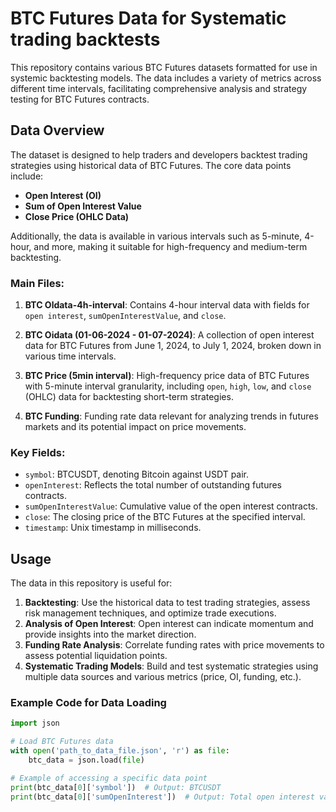 # BTC Futures Data for Systematic trading backtests 

This repository contains various BTC Futures datasets formatted for use in systemic backtesting models. The data includes a variety of metrics across different time intervals, facilitating comprehensive analysis and strategy testing for BTC Futures contracts.

## Data Overview

The dataset is designed to help traders and developers backtest trading strategies using historical data of BTC Futures. The core data points include:

- **Open Interest (OI)**
- **Sum of Open Interest Value**
- **Close Price (OHLC Data)**

Additionally, the data is available in various intervals such as 5-minute, 4-hour, and more, making it suitable for high-frequency and medium-term backtesting.

### Main Files:

1. **BTC Oldata-4h-interval**: Contains 4-hour interval data with fields for `open interest`, `sumOpenInterestValue`, and `close`.
   
2. **BTC Oidata (01-06-2024 - 01-07-2024)**: A collection of open interest data for BTC Futures from June 1, 2024, to July 1, 2024, broken down in various time intervals.

3. **BTC Price (5min interval)**: High-frequency price data of BTC Futures with 5-minute interval granularity, including `open`, `high`, `low`, and `close` (OHLC) data for backtesting short-term strategies.

4. **BTC Funding**: Funding rate data relevant for analyzing trends in futures markets and its potential impact on price movements.

### Key Fields:

- `symbol`: BTCUSDT, denoting Bitcoin against USDT pair.
- `openInterest`: Reflects the total number of outstanding futures contracts.
- `sumOpenInterestValue`: Cumulative value of the open interest contracts.
- `close`: The closing price of the BTC Futures at the specified interval.
- `timestamp`: Unix timestamp in milliseconds.

## Usage

The data in this repository is useful for:

1. **Backtesting**: Use the historical data to test trading strategies, assess risk management techniques, and optimize trade executions.
2. **Analysis of Open Interest**: Open interest can indicate momentum and provide insights into the market direction.
3. **Funding Rate Analysis**: Correlate funding rates with price movements to assess potential liquidation points.
4. **Systematic Trading Models**: Build and test systematic strategies using multiple data sources and various metrics (price, OI, funding, etc.).

### Example Code for Data Loading

```python
import json

# Load BTC Futures data
with open('path_to_data_file.json', 'r') as file:
    btc_data = json.load(file)

# Example of accessing a specific data point
print(btc_data[0]['symbol'])  # Output: BTCUSDT
print(btc_data[0]['sumOpenInterest'])  # Output: Total open interest value
